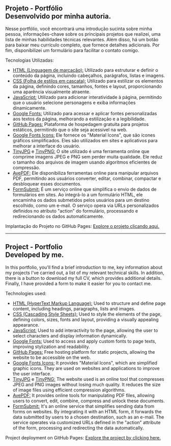 ## Projeto - Portfólio <br> Desenvolvido por minha autoria.

Nesse portfólio, você encontrará uma introdução sucinta sobre minha pessoa, informações-chave sobre os
principais projetos que realizei, uma lista de minhas habilidades técnicas relevantes. Além disso, há um botão
para baixar meu currículo completo, que fornece detalhes adicionais. Por fim, disponibilizei um formulário
para facilitar o contato comigo.

Tecnologias Utilizadas:
* [HTML (Linguagem de marcação):](https://www.w3schools.com/html/html_intro.asp) Utilizado para estruturar e definir o conteúdo da página, incluindo cabeçalhos, parágrafos, listas e imagens.
* [CSS (Folha de estilos em cascata):](https://www.w3schools.com/css/css_intro.asp) Utilizado para estilizar os elementos da página, definindo cores, tamanhos, fontes e layout, proporcionando uma aparência visualmente atraente.
* [JavaScript:](https://developer.mozilla.org/pt-BR/docs/Web/JavaScript) Utilizado para adicionar interatividade à página, permitindo que o usuário selecione personagens e exiba informações dinamicamente.
* [Google Fonts:](https://fonts.google.com/) Utilizado para acessar e aplicar fontes personalizadas aos textos da página, melhorando a estilização e a legibilidade.
* [GitHub Pages:](https://pages.github.com/) Plataforma de hospedagem gratuita para projetos estáticos, permitindo que o site seja acessível na web.
* [Google Fonts Icons:](https://fonts.google.com/icons?icon.set=Material+Icons) Ele fornece os "Material Icons", que são ícones gráficos simplificados. Eles são utilizados em sites e aplicativos para melhorar a interface do usuário.
* [TinyJPG](https://tinyjpg.com/) e [TinyPNG:](https://tinypng.com/) O site utilizado é uma ferramenta online que comprime imagens JPEG e PNG sem perder muita qualidade. Ele reduz o tamanho dos arquivos de imagem usando algoritmos eficientes de compressão.
* [AvePDF:](https://avepdf.com/pt) Ele disponibiliza ferramentas online para manipular arquivos PDF, permitindo aos usuários converter, editar, combinar, compactar e desbloquear esses documentos.
* [FormSubmit:](https://formsubmit.co/) É um serviço online que simplifica o envio de dados de formulários em sites. Ao integrá-lo a um formulário HTML, ele encaminha os dados submetidos pelos usuários para um destino escolhido, como um e-mail. O serviço opera via URLs personalizados definidos no atributo "action" do formulário, processando e redirecionando os dados automaticamente.

Implantação do Projeto no GitHub Pages: [Explore o projeto clicando aqui.](https://jcddsj01.github.io/portfolio/)

---

## Project - Portfolio <br> Developed by me.

In this portfolio, you'll find a brief introduction to me, key information about my
projects I've carried out, a list of my relevant technical skills. In addition, there is a
button to download my full CV, which provides additional details. Finally, I have provided a form
to make it easier for you to contact me.

Technologies used:
* [HTML (HyperText Markup Language):](https://www.w3schools.com/html/html_intro.asp) Used to structure and define page content, including headings, paragraphs, lists and images.
* [CSS (Cascading Style Sheets):](https://www.w3schools.com/css/css_intro.asp) Used to style the elements of the page, defining colors, sizes, fonts and layout, providing a visually appealing appearance.
* [JavaScript:](https://developer.mozilla.org/pt-BR/docs/Web/JavaScript) Used to add interactivity to the page, allowing the user to select characters and display information dynamically.
* [Google Fonts:](https://fonts.google.com/) Used to access and apply custom fonts to page texts, improving stylization and readability.
* [GitHub Pages:](https://pages.github.com/) Free hosting platform for static projects, allowing the website to be accessible on the web.
* [Google Fonts Icons:](https://fonts.google.com/icons?icon.set=Material+Icons) It provides "Material Icons", which are simplified graphic icons. They are used on websites and applications to improve the user interface.
* [TinyJPG](https://tinyjpg.com/) e [TinyPNG:](https://tinypng.com/) The website used is an online tool that compresses JPEG and PNG images without losing much quality. It reduces the size of image files using efficient compression algorithms.
* [AvePDF:](https://avepdf.com/pt) It provides online tools for manipulating PDF files, allowing users to convert, edit, combine, compress and unlock these documents.
* [FormSubmit:](https://formsubmit.co/) It's an online service that simplifies sending data from forms on websites. By integrating it with an HTML form, it forwards the data submitted by users to a chosen destination, such as an e-mail. The service operates via customized URLs defined in the "action" attribute of the form, processing and redirecting the data automatically.

Project deployment on GitHub Pages: [Explore the project by clicking here.](https://jcddsj01.github.io/portfolio/)
